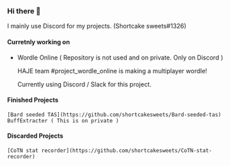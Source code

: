 ### Hi there 👋
I mainly use Discord for my projects. (Shortcake sweets#1326)

#### Curretnly working on
 - Wordle Online ( Repository is not used and on private. Only on Discord )

   HAJE team #project_wordle_online is making a multiplayer wordle!
   
   Currently using Discord / Slack for this project.

#### Finished Projects
    [Bard seeded TAS](https://github.com/shortcakesweets/Bard-seeded-tas)
    BuffExtracter ( This is on private )

#### Discarded Projects
    [CoTN stat recorder](https://github.com/shortcakesweets/CoTN-stat-recorder)


<!--
**shortcakesweets/shortcakesweets** is a ✨ _special_ ✨ repository because its `README.md` (this file) appears on your GitHub profile.

Here are some ideas to get you started:

- 🔭 I’m currently working on ...
- 🌱 I’m currently learning ...
- 👯 I’m looking to collaborate on ...
- 🤔 I’m looking for help with ...
- 💬 Ask me about ...
- 📫 How to reach me: ...
- 😄 Pronouns: ...
- ⚡ Fun fact: ...
-->
